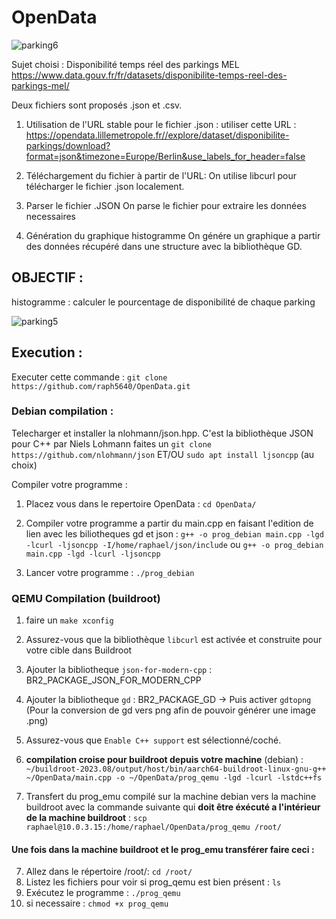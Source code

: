 # OpenData

![parking6](https://github.com/raph5640/OpenData/assets/140059828/6d3a7900-30b2-4740-8809-f76cad3799ef)


Sujet choisi : Disponibilité temps réel des parkings MEL
https://www.data.gouv.fr/fr/datasets/disponibilite-temps-reel-des-parkings-mel/

Deux fichiers sont proposés .json et .csv. 

1) Utilisation de l'URL stable pour le fichier .json : 
utiliser cette URL : https://opendata.lillemetropole.fr//explore/dataset/disponibilite-parkings/download?format=json&timezone=Europe/Berlin&use_labels_for_header=false

2) Téléchargement du fichier à partir de l'URL: 
On utilise libcurl pour télécharger le fichier .json localement.

3) Parser le fichier .JSON
On parse le fichier pour extraire les données necessaires 

4) Génération du graphique histogramme
On génére un graphique a partir des données récupéré dans une structure avec la bibliothèque GD.

## OBJECTIF : 

histogramme : calculer le pourcentage de disponibilité de chaque parking

![parking5](https://github.com/raph5640/OpenData/assets/140059828/fa265f8f-657a-4e08-ab75-4ef668ea252e)



## Execution :

Executer cette commande : `git clone https://github.com/raph5640/OpenData.git`

### Debian compilation :

Telecharger et installer la nlohmann/json.hpp. C'est la bibliothèque JSON pour C++ par Niels Lohmann faites un `git clone https://github.com/nlohmann/json` ET/OU `sudo apt install ljsoncpp` (au choix)

Compiler votre programme :


1) Placez vous dans le repertoire OpenData : `cd OpenData/`

2) Compiler votre programme a partir du main.cpp en faisant l'edition de lien avec les biliotheques gd et json : `g++ -o prog_debian main.cpp -lgd -lcurl -ljsoncpp -I/home/raphael/json/include` ou `g++ -o prog_debian main.cpp -lgd -lcurl -ljsoncpp`

3) Lancer votre programme : `./prog_debian`

### QEMU Compilation (buildroot)
1) faire un `make xconfig`
2) Assurez-vous que la bibliothèque `libcurl` est activée et construite pour votre cible dans Buildroot
3) Ajouter la bibliotheque `json-for-modern-cpp` : BR2_PACKAGE_JSON_FOR_MODERN_CPP
4) Ajouter la bibliotheque `gd` : BR2_PACKAGE_GD -> Puis activer `gdtopng` (Pour la conversion de gd vers png afin de pouvoir générer une image .png)
5) Assurez-vous que `Enable C++ support` est sélectionné/coché.

6) **compilation croise pour buildroot depuis votre machine** (debian) : `~/buildroot-2023.08/output/host/bin/aarch64-buildroot-linux-gnu-g++ ~/OpenData/main.cpp -o ~/OpenData/prog_qemu -lgd -lcurl -lstdc++fs`

7) Transfert du prog_emu compilé sur la machine debian vers la machine buildroot avec la commande suivante qui **doit être éxécuté a l'intérieur de la machine buildroot** : `scp raphael@10.0.3.15:/home/raphael/OpenData/prog_qemu /root/`

#### Une fois dans la machine buildroot et le prog_emu transférer faire ceci :

7)  Allez dans le répertoire /root/: `cd /root/`
8)  Listez les fichiers pour voir si prog_qemu est bien présent : `ls`
9)  Exécutez le programme  : `./prog_qemu`
10)  si necessaire : `chmod +x prog_qemu`


